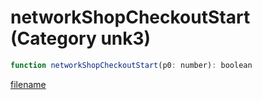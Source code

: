 # networkShopCheckoutStart (Category unk3)

```js
function networkShopCheckoutStart(p0: number): boolean
```

[filename](networkShopCheckoutStart_m.md ':include')